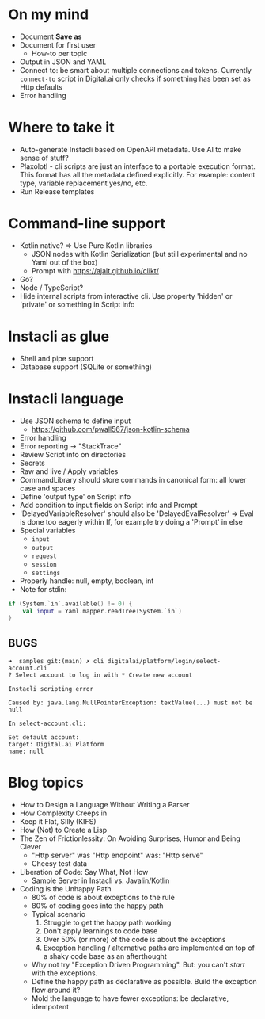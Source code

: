 # On my mind

* Document **Save as**
* Document for first user
    * How-to per topic
* Output in JSON and YAML
* Connect to: be smart about multiple connections and tokens. Currently `connect-to` script in Digital.ai only checks if
  something has been set as Http defaults
* Error handling

# Where to take it

* Auto-generate Instacli based on OpenAPI metadata. Use AI to make sense of stuff?
* Plaxolotl - cli scripts are just an interface to a portable execution format. This format has all the metadata defined
  explicitly. For example: content type, variable replacement yes/no, etc.
* Run Release templates

# Command-line support

* Kotlin native? => Use Pure Kotlin libraries
    * JSON nodes with Kotlin Serialization (but still experimental and no Yaml out of the box)
    * Prompt with https://ajalt.github.io/clikt/
* Go?
* Node / TypeScript?
* Hide internal scripts from interactive cli. Use property 'hidden' or 'private' or something in Script info

# Instacli as glue

* Shell and pipe support
* Database support (SQLite or something)

# Instacli language

* Use JSON schema to define input
    * https://github.com/pwall567/json-kotlin-schema
* Error handling
* Error reporting -> "StackTrace"
* Review Script info on directories
* Secrets
* Raw and live / Apply variables
* CommandLibrary should store commands in canonical form: all lower case and spaces
* Define 'output type' on Script info
* Add condition to input fields on Script info and Prompt
* 'DelayedVariableResolver' should also be 'DelayedEvalResolver' => Eval is done too eagerly within If, for example try
  doing a 'Prompt' in else
* Special variables
    * `input`
    * `output`
    * `request`
    * `session`
    * `settings`
* Properly handle: null, empty, boolean, int
* Note for stdin:

```kotlin
if (System.`in`.available() != 0) {
    val input = Yaml.mapper.readTree(System.`in`)
}
```

## BUGS

```commandline
➜  samples git:(main) ✗ cli digitalai/platform/login/select-account.cli
? Select account to log in with * Create new account

Instacli scripting error

Caused by: java.lang.NullPointerException: textValue(...) must not be null

In select-account.cli:

Set default account:
target: Digital.ai Platform
name: null
```

# Blog topics

* How to Design a Language Without Writing a Parser
* How Complexity Creeps in
* Keep it Flat, SIlly (KIFS)
* How (Not) to Create a Lisp
* The Zen of Frictionlessity: On Avoiding Surprises, Humor and Being Clever
    * "Http server" was "Http endpoint" was: "Http serve"
    * Cheesy test data
* Liberation of Code: Say What, Not How
    * Sample Server in Instacli vs. Javalin/Kotlin
* Coding is the Unhappy Path
    * 80% of code is about exceptions to the rule
    * 80% of coding goes into the happy path
    * Typical scenario
        1. Struggle to get the happy path working
        2. Don't apply learnings to code base
        3. Over 50% (or more) of the code is about the exceptions
        4. Exception handling / alternative paths are implemented on top of a shaky code base as an afterthought
    * Why not try "Exception Driven Programming". But: you can't _start_ with the exceptions.
    * Define the happy path as declarative as possible. Build the exception flow around it?
    * Mold the language to have fewer exceptions: be declarative, idempotent